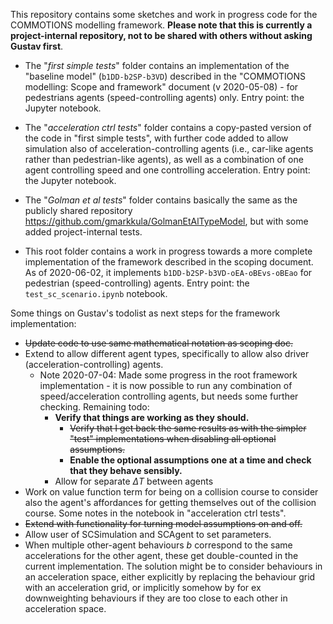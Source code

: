 This repository contains some sketches and work in progress code for the COMMOTIONS modelling framework. **Please note that this is currently a project-internal repository, not to be shared with others without asking Gustav first**.

* The "*first simple tests*" folder contains an implementation of the "baseline model" (`b1DD-b2SP-b3VD`) described in the "COMMOTIONS modelling: Scope and framework" document (v 2020-05-08) - for pedestrians agents (speed-controlling agents) only. Entry point: the Jupyter notebook.

* The "*acceleration ctrl tests*" folder contains a copy-pasted version of the code in "first simple tests", with further code added to allow simulation also of acceleration-controlling agents (i.e., car-like agents rather than pedestrian-like agents), as well as a combination of one agent controlling speed and one controlling acceleration. Entry point: the Jupyter notebook.

* The "*Golman et al tests*" folder contains basically the same as the publicly shared repository https://github.com/gmarkkula/GolmanEtAlTypeModel, but with some added project-internal tests.

* This root folder contains a work in progress towards a more complete implementation of the framework described in the scoping document. As of 2020-06-02, it implements `b1DD-b2SP-b3VD-oEA-oBEvs-oBEao` for pedestrian (speed-controlling) agents. Entry point: the `test_sc_scenario.ipynb` notebook.

Some things on Gustav's todolist as next steps for the framework implementation:
* ~~Update code to use same mathematical notation as scoping doc.~~
* Extend to allow different agent types, specifically to allow also driver (acceleration-controlling) agents. 
    * Note 2020-07-04: Made some progress in the root framework implementation - it is now possible to run any combination of speed/acceleration controlling agents, but needs some further checking. Remaining todo:
        * **Verify that things are working as they should.**
            * ~~Verify that I get back the same results as with the simpler "test" implementations when disabling all optional assumptions.~~
            * **Enable the optional assumptions one at a time and check that they behave sensibly.**
        * Allow for separate $\Delta T$ between agents
* Work on value function term for being on a collision course to consider also the agent's affordances for getting themselves out of the collision course. Some notes in the notebook in "acceleration ctrl tests".
* ~~Extend with functionality for turning model assumptions on and off.~~
* Allow user of SCSimulation and SCAgent to set parameters.
* When multiple other-agent behaviours $b$ correspond to the same accelerations for the other agent, these get double-counted in the current implementation. The solution might be to consider behaviours in an acceleration space, either explicitly by replacing the behaviour grid with an acceleration grid, or implicitly somehow by for ex downweighting behaviours if they are too close to each other in acceleration space.



